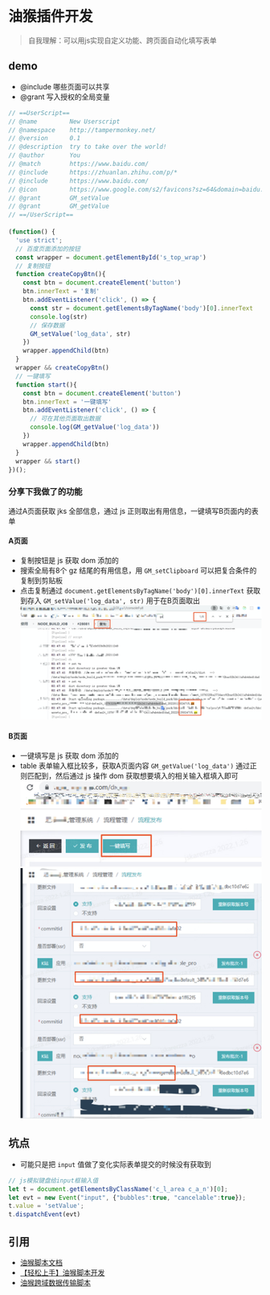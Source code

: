 # 油猴插件开发
>自我理解：可以用js实现自定义功能、跨页面自动化填写表单

## demo
- @include 哪些页面可以共享
- @grant 写入授权的全局变量
```js
// ==UserScript==
// @name         New Userscript
// @namespace    http://tampermonkey.net/
// @version      0.1
// @description  try to take over the world!
// @author       You
// @match        https://www.baidu.com/
// @include      https://zhuanlan.zhihu.com/p/*
// @include      https://www.baidu.com/
// @icon         https://www.google.com/s2/favicons?sz=64&domain=baidu.com
// @grant        GM_setValue
// @grant        GM_getValue
// ==/UserScript==

(function() {
  'use strict';
  // 百度页面添加的按钮
  const wrapper = document.getElementById('s_top_wrap')
  // 复制按钮
  function createCopyBtn(){
    const btn = document.createElement('button')
    btn.innerText = '复制'
    btn.addEventListener('click', () => {
      const str = document.getElementsByTagName('body')[0].innerText
      console.log(str)
      // 保存数据
      GM_setValue('log_data', str)
    })
    wrapper.appendChild(btn)
  }
  wrapper && createCopyBtn()
  // 一键填写
  function start(){
    const btn = document.createElement('button')
    btn.innerText = '一键填写'
    btn.addEventListener('click', () => {
      // 可在其他页面取出数据
      console.log(GM_getValue('log_data'))
    })
    wrapper.appendChild(btn)
  }
  wrapper && start()
})();

```
### 分享下我做了的功能
通过A页面获取 jks 全部信息，通过 js 正则取出有用信息，一键填写B页面内的表单
#### A页面
- 复制按钮是 js 获取 dom 添加的
- 搜索全局有8个 gz 结尾的有用信息，用 `GM_setClipboard` 可以把复合条件的复制到剪贴板
- 点击复制通过 `document.getElementsByTagName('body')[0].innerText` 获取到存入 `GM_setValue('log_data', str)` 用于在B页面取出
![jks_log](../../images/jks_log.png)
#### B页面
- 一键填写是 js 获取 dom 添加的
- table 表单输入框比较多，获取A页面内容 `GM_getValue('log_data')` 通过正则匹配到，然后通过 js 操作 dom 获取想要填入的相关输入框填入即可
![quick-write](../../images/quick-write.png)
![quick-write2](../../images/quick-write2.png)
  
## 坑点
- 可能只是把 `input` 值做了变化实际表单提交的时候没有获取到
```js
// js模拟键盘给input框输入值
let t = document.getElementsByClassName('c_l_area c_a_n')[0];
let evt = new Event("input", {"bubbles":true, "cancelable":true});
t.value = 'setValue';
t.dispatchEvent(evt)
```
## 引用
- [油猴脚本文档](https://www.tampermonkey.net/documentation.php?ext=dhdg)
- [【轻松上手】油猴脚本开发](https://juejin.cn/post/7022654292880424991)
- [油猴跨域数据传输脚本](https://segmentfault.com/a/1190000039978750)
